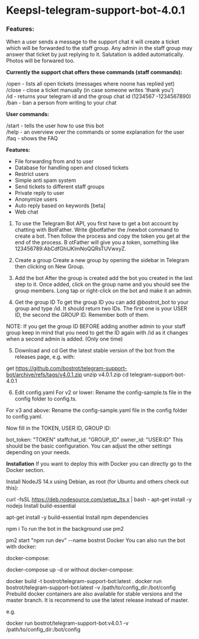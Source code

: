 # Keepsl-telegram-support-bot-4.0.1
<h3>Features:</h3>
When a user sends a message to the support chat it will create a ticket which will be forwarded to the staff group. Any admin in the staff group may answer that ticket by just replying to it. Salutation is added automatically. Photos will be forwared too.

<b>Currently the support chat offers these commands (staff commands):</b>

/open - lists all open tickets (messages where noone has replied yet)<br>
/close - close a ticket manually (in case someone writes 'thank you')<br>
/id - returns your telegram id and the group chat id (1234567 -1234567890)<br>
/ban - ban a person from writing to your chat<br>

<b>User commands:</b>

/start - tells the user how to use this bot<br>
/help - an overview over the commands or some explanation for the user<br>
/faq - shows the FAQ<br>

<b>Features:</b>

* File forwarding from and to user
* Database for handling open and closed tickets
* Restrict users
* Simple anti spam system
* Send tickets to different staff groups
* Private reply to user
* Anonymize users
* Auto reply based on keywords [beta]
* Web chat

1. To use the Telegram Bot API, you first have to get a bot account by chatting with BotFather. Write @botfather the /newbot command to create a bot. 
Then follow the process and copy the token you get at the end of the process. B
otFather will give you a token, something like 123456789:AbCdfGhIJKlmNoQQRsTUVwxyZ.

2. Create a group
Create a new group by opening the sidebar in Telegram then clicking on New Group.

3. Add the bot
After the group is created add the bot you created in the last step to it. Once added, click on the group name and you should see the group members. Long tap or right-click on the bot and make it an admin.

4. Get the group ID
To get the group ID you can add @bostrot_bot to your group and type /id. It should return two IDs. The first one is your USER ID, the second the GROUP ID. Remember both of them.

NOTE: If you get the group ID BEFORE adding another admin to your staff group keep in mind that you need to get the ID again with /id as it changes when a second admin is added. (Only one time)

5. Download and cd
Get the latest stable version of the bot from the releases page, e.g. with:

get https://github.com/bostrot/telegram-support-bot/archive/refs/tags/v4.0.1.zip
unzip v4.0.1.zip
cd telegram-support-bot-4.0.1

6. Edit config.yaml
For v2 or lower: Rename the config-sample.ts file in the config folder to config.ts.

For v3 and above: Rename the config-sample.yaml file in the config folder to config.yaml.

Now fill in the TOKEN, USER ID, GROUP ID:

bot_token: "TOKEN"
staffchat_id: "GROUP_ID"
owner_id: "USER:ID"
This should be the basic configuration. You can adjust the other settings depending on your needs.

<b>Installation</b>
If you want to deploy this with Docker you can directly go to the Docker section.

Install NodeJS 14.x using Debian, as root (for Ubuntu and others check out this):

curl -fsSL https://deb.nodesource.com/setup_lts.x | bash -
apt-get install -y nodejs
Install build-essential

apt-get install -y build-essential
Install npm dependencies

npm i
To run the bot in the background use pm2

pm2 start "npm run dev" --name bostrot
Docker
You can also run the bot with docker:

docker-compose:

docker-compose up -d
or without docker-compose:

docker build -t bostrot/telegram-support-bot:latest .
docker run bostrot/telegram-support-bot:latest -v /path/to/config_dir:/bot/config
Prebuild docker containers are also available for stable versions and the master branch. It is recommend to use the latest release instead of master.

e.g.

docker run bostrot/telegram-support-bot:v4.0.1 -v /path/to/config_dir:/bot/config
